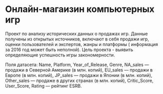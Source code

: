 # Онлайн-магаизин компьютерных игр

Проект по анализу исторических данных о продажах игр. Данные получены из открытых источников, включают в себя продажи игр, оценки пользователей и экспертов, жанры и платформы ( информация за 2016 год может быть неполной). Цель проекта - выявить определяющие успешность игры закономерности.

Поля датасета: Name, Platform, Year_of_Release, Genre, NA_sales — продажи в Северной Америке (в млн. копий), EU_sales — продажи в Европе  (в млн. копий), JP_sales — продажи в Японии (в млн. копий),
Other_sales — продаже в других странах (в млн. копий), Critic_Score, User_Score, Rating — рейтинг ESRB.


